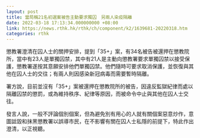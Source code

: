 ```yaml
---
layout: post
title: 當局稱21名初選案被告主動要求獨囚　另兩人染疫隔離
date: 2022-03-18 17:13:34.000000000 +08:00
link: https://news.rthk.hk/rthk/ch/component/k2/1639681-20220318.htm
categories: rthk
---
```


懲教署澄清在囚人士的關押安排，提到「35+」案，有34名被告被還押在懲教院所，當中有23人是單獨囚禁，其中有21人是主動向懲教署要求單獨囚禁以接受保護，懲教署遂按其意願安排他們單獨囚禁。他們隨時可要求取消保護，並恢復與其他在囚人士的交往；有兩人則因感染新冠病毒而需要暫時隔離。

署方說，目前並沒有「35+」案被還押在懲教院所的被告，因違反監獄紀律而處以隔離囚禁的懲罰，或為維持秩序、紀律等原因，而被命令中止與其他在囚人士交往。

發言人說，一般不評論個別個案，但為避免別有用心的人就有關個案惡意炒作，意圖詆毀和抹黑懲教署以誤導市民，在不影響有關在囚人士私隱的前提下，特此作出澄清，以正視聽。
